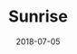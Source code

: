 ﻿---
title:          "Sunrise"
date:           "2018-07-05"
draft:          false
robotsExclude:  true
forceNowrap:    false
---
